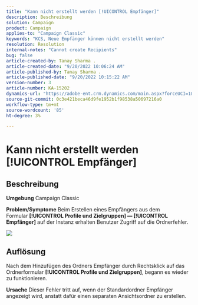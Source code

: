 ```yaml
---
title: "Kann nicht erstellt werden [!UICONTROL Empfänger]"
description: Beschreibung
solution: Campaign
product: Campaign
applies-to: "Campaign Classic"
keywords: "KCS, Neue Empfänger können nicht erstellt werden"
resolution: Resolution
internal-notes: "Cannot create Recipients"
bug: false
article-created-by: Tanay Sharma .
article-created-date: "9/20/2022 10:06:24 AM"
article-published-by: Tanay Sharma .
article-published-date: "9/20/2022 10:15:22 AM"
version-number: 3
article-number: KA-15202
dynamics-url: "https://adobe-ent.crm.dynamics.com/main.aspx?forceUCI=1&pagetype=entityrecord&etn=knowledgearticle&id=687448df-cb38-ed11-9db1-002248086735"
source-git-commit: 0c3e421beca46d9fe1952b1f98538a50697216a0
workflow-type: tm+mt
source-wordcount: '85'
ht-degree: 3%

---
```


# Kann nicht erstellt werden [!UICONTROL Empfänger]

## Beschreibung

<b>Umgebung</b>
Campaign Classic


<b>Problem/Symptome</b>
Beim Erstellen eines Empfängers aus dem Formular <b>[!UICONTROL Profile und Zielgruppen] — [!UICONTROL Empfänger]</b> auf der Instanz erhalten Benutzer Zugriff auf die Ordnerfehler.



![](assets/___f4809700-cd38-ed11-9db1-002248086735___.png)


## Auflösung




Nach dem Hinzufügen des Ordners Empfänger durch Rechtsklick auf das Ordnerformular <b>[!UICONTROL Profile und Zielgruppen]</b>, begann es wieder zu funktionieren.


<b>Ursache</b>
Dieser Fehler tritt auf, wenn der Standardordner Empfänger angezeigt wird, anstatt dafür einen separaten Ansichtsordner zu erstellen.
